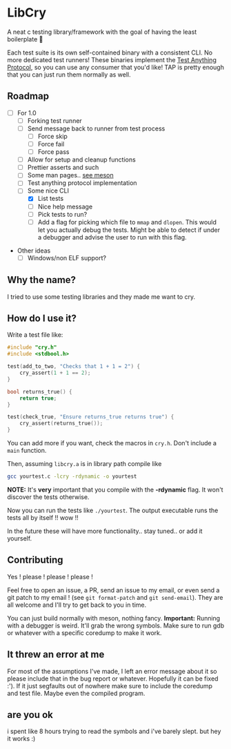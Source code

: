 # LibCry

A neat c testing library/framework with the goal of having the least boilerplate 🥲

Each test suite is its own self-contained binary with a consistent CLI. No more
dedicated test runners!
These binaries implement the [Test Anything Protocol](http://testanything.org/),
so you can use any consumer that you'd like! TAP is pretty enough that you can
just run them normally as well.

## Roadmap

- [ ] For 1.0
  - [ ] Forking test runner
  - [ ] Send message back to runner from test process
    - [ ] Force skip
    - [ ] Force fail
    - [ ] Force pass
  - [ ] Allow for setup and cleanup functions
  - [ ] Prettier asserts and such
  - [ ] Some man pages.. [see meson](https://mesonbuild.com/Installing.html)
  - [ ] Test anything protocol implementation
  - [ ] Some nice CLI
    - [x] List tests
    - [ ] Nice help message
    - [ ] Pick tests to run?
    - [ ] Add a flag for picking which file to `mmap` and `dlopen`. This would
          let you actually debug the tests. Might be able to detect if under a
          debugger and advise the user to run with this flag.

- Other ideas
  - [ ] Windows/non ELF support?

## Why the name?

I tried to use some testing libraries and they made me want to cry.

## How do I use it?

Write a test file like:

```c
#include "cry.h"
#include <stdbool.h>

test(add_to_two, "Checks that 1 + 1 = 2") {
    cry_assert(1 + 1 == 2);
}

bool returns_true() {
    return true;
}

test(check_true, "Ensure returns_true returns true") {
    cry_assert(returns_true());
}
```

You can add more if you want, check the macros in `cry.h`. Don't include a `main` function.

Then, assuming `libcry.a` is in library path compile like

```sh
gcc yourtest.c -lcry -rdynamic -o yourtest
```

**NOTE:** It's **very** important that you compile with the **-rdynamic** flag. It won't discover the tests otherwise.

Now you can run the tests like `./yourtest`. The output executable runs the tests all by itself !! wow !!

In the future these will have more functionality.. stay tuned.. or add it yourself.

## Contributing

Yes ! please ! please ! please !

Feel free to open an issue, a PR, send an issue to my email, or even send a git
patch to my email ! (see `git format-patch` and `git send-email`). They are all
welcome and I'll try to get back to you in time.

You can just build normally with meson, nothing fancy. **Important:** Running
with a debugger is weird. It'll grab the wrong symbols. Make sure to run gdb or
whatever with a specific coredump to make it work.

## It threw an error at me

For most of the assumptions I've made, I left an error message about it so
please include that in the bug report or whatever. Hopefully it can be fixed
:'). If it just segfaults out of nowhere make sure to include the coredump and
test file. Maybe even the compiled program.

## are you ok

i spent like 8 hours trying to read the symbols and i've barely slept. but hey it works :)
